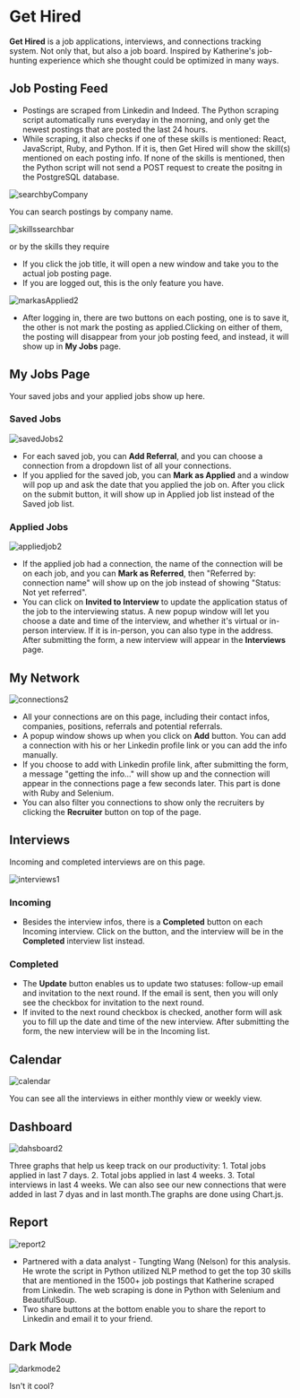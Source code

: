 # Get Hired
**Get Hired** is a job applications, interviews, and connections tracking system. Not only that, but also a job board. Inspired by Katherine's job-hunting experience which she thought could be optimized in many ways.

## Job Posting Feed
- Postings are scraped from Linkedin and Indeed. The Python scraping script automatically runs everyday in the morning, and only get the newest postings that are posted the last 24 hours. 
- While scraping, it also checks if one of these skills is mentioned: React, JavaScript, Ruby, and Python. If it is, then Get Hired will show the skill(s) mentioned on each posting info. If none of the skills is mentioned, then the Python script will not send a POST request to create the positng in the PostgreSQL database.

![searchbyCompany](https://user-images.githubusercontent.com/115205162/221044223-158e3dbc-6bd7-425e-b8e4-51765388e92d.gif)

You can search postings by company name.

![skillssearchbar](https://user-images.githubusercontent.com/115205162/221043948-4f3f08f9-21ba-482b-880f-c54d6c88a0af.gif)

or by the skills they require

- If you click the job title, it will open a new window and take you to the actual job posting page.
- If you are logged out, this is the only feature you have.

![markasApplied2](https://user-images.githubusercontent.com/115205162/221043713-d709f0a5-f915-44c5-920b-c611058eef4f.gif)

- After logging in, there are two buttons on each posting, one is to save it, the other is not mark the posting as applied.Clicking on either of them, the posting will disappear from your job posting feed, and instead, it will show up in **My Jobs** page.

## My Jobs Page
Your saved jobs and your applied jobs show up here.

### Saved Jobs

![savedJobs2](https://user-images.githubusercontent.com/115205162/221043448-98944a52-8095-4588-8f37-ace5cde518e1.gif)

- For each saved job, you can **Add Referral**, and you can choose a connection from a dropdown list of all your connections.
- If you applied for the saved job, you can **Mark as Applied** and a window will pop up and ask the date that you applied the job on. After you click on the submit button, it will show up in Applied job list instead of the Saved job list.

### Applied Jobs

![appliedjob2](https://user-images.githubusercontent.com/115205162/221042801-41ff3286-0574-4bc7-9074-2e4220b8bf7f.gif)

- If the applied job had a connection, the name of the connection will be on each job, and you can **Mark as Referred**, then "Referred by: connection name" will show up on the job instead of showing "Status: Not yet referred".
- You can click on **Invited to Interview** to update the application status of the job to the interviewing status. A new popup window will let you choose a date and time of the interview, and whether it's virtual or in-person interview. If it is in-person, you can also type in the address. After submitting the form, a new interview will appear in the **Interviews** page.

## My Network

![connections2](https://user-images.githubusercontent.com/115205162/221042518-6fffd5d5-bc98-4816-afff-96266c00fb6c.gif)

- All your connections are on this page, including their contact infos, companies, positions, referrals and potential referrals.
- A popup window shows up when you click on **Add** button. You can add a connection with his or her Linkedin profile link or you can add the info manually.
- If you choose to add with Linkedin profile link, after submitting the form, a message "getting the info..." will show up and the connection will appear in the connections page a few seconds later. This part is done with Ruby and Selenium.
- You can also filter you connections to show only the recruiters by clicking the **Recruiter** button on top of the page.

## Interviews
Incoming and completed interviews are on this page.

![interviews1](https://user-images.githubusercontent.com/115205162/221042117-cd2756e4-3f72-4e84-a21f-4783b984934b.gif)

### Incoming
- Besides the interview infos, there is a **Completed** button on each Incoming interview. Click on the button, and the interview will be in the **Completed** interview list instead.

### Completed
- The **Update** button enables us to update two statuses: follow-up email and invitation to the next round. If the email is sent, then you will only see the checkbox for invitation to the next round.
- If invited to the next round checkbox is checked, another form will ask you to fill up the date and time of the new interview. After submitting the form, the new interview will be in the Incoming list.

## Calendar

![calendar](https://user-images.githubusercontent.com/115205162/221041749-eb60ef7b-6a79-4860-b4b6-16f557bec157.gif)

You can see all the interviews in either monthly view or weekly view.

## Dashboard

![dahsboard2](https://user-images.githubusercontent.com/115205162/221040550-e533d32d-3b5b-43d1-b4a2-122bf7f0816c.gif)

Three graphs that help us keep track on our productivity: 1. Total jobs applied in last 7 days. 2. Total jobs applied in last 4 weeks. 3. Total interviews in last 4 weeks. We can also see our new connections that were added in last 7 dyas and in last month.The graphs are done using Chart.js.

## Report

![report2](https://user-images.githubusercontent.com/115205162/221041121-8141338b-a6bf-4342-9fe2-b24646126f3f.gif)

- Partnered with a data analyst - Tungting Wang (Nelson) for this analysis. He wrote the script in Python utilized NLP method to get the top 30 skills that are mentioned in the 1500+ job postings that Katherine scraped from Linkedin. The web scraping is done in Python with Selenium and BeautifulSoup.
- Two share buttons at the bottom enable you to share the report to Linkedin and email it to your friend.

## Dark Mode

![darkmode2](https://user-images.githubusercontent.com/115205162/221041454-ae180d77-0d27-45b3-ba95-a7eda8237722.gif)

<p>Isn't it cool?</p><br/>

